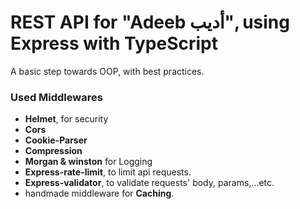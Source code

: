 # REST API for "Adeeb أديب", using Express with TypeScript

A basic step towards OOP, with best practices.

### Used Middlewares

- **Helmet**, for security
- **Cors**
- **Cookie-Parser**
- **Compression**
- **Morgan & winston** for Logging
- **Express-rate-limit**, to limit api requests.
- **Express-validator**, to validate requests' body, params,...etc.
- handmade middleware for **Caching**.

